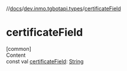 //[docs](../../index.md)/[dev.inmo.tgbotapi.types](index.md)/[certificateField](certificate-field.md)



# certificateField  
[common]  
Content  
const val [certificateField](certificate-field.md): [String](https://kotlinlang.org/api/latest/jvm/stdlib/kotlin/-string/index.html)  



